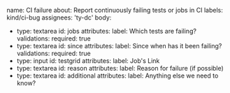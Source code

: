 name: CI failure
about: Report continuously failing tests or jobs in CI
labels: kind/ci-bug
assignees: 'ty-dc'
body:
  - type: textarea
    id: jobs
    attributes:
      label: Which tests are failing?
    validations:
      required: true
  - type: textarea
    id: since
    attributes:
      label: Since when has it been failing?
    validations:
      required: true
  - type: input
    id: testgrid
    attributes:
      label: Job's Link
  - type: textarea
    id: reason
    attributes:
      label: Reason for failure (if possible)
  - type: textarea
    id: additional
    attributes:
      label: Anything else we need to know?
  